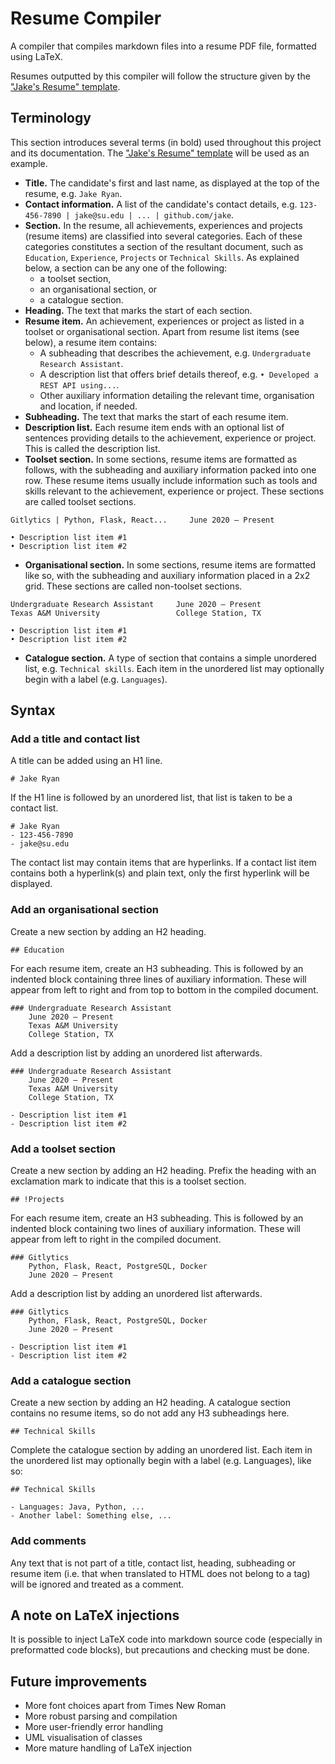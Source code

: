 # Resume Compiler

A compiler that compiles markdown files into a resume PDF file, formatted using LaTeX.

Resumes outputted by this compiler will follow the structure given by the ["Jake's Resume" template](https://www.overleaf.com/latex/templates/jakes-resume/syzfjbzwjncs).

## Terminology

This section introduces several terms (in bold) used throughout this project and its documentation. The ["Jake's Resume" template](https://www.overleaf.com/latex/templates/jakes-resume/syzfjbzwjncs) will be used as an example.

- **Title.** The candidate's first and last name, as displayed at the top of the resume, e.g. ```Jake Ryan```.
- **Contact information.** A list of the candidate's contact details, e.g. ```123-456-7890 | jake@su.edu | ... | github.com/jake```.
- **Section.** In the resume, all achievements, experiences and projects (resume items) are classified into several categories. Each of these categories constitutes a section of the resultant document, such as ```Education```, ```Experience```, ```Projects``` or ```Technical Skills```. As explained below, a section can be any one of the following:
  - a toolset section,
  - an organisational section, or
  - a catalogue section.
- **Heading.** The text that marks the start of each section.
- **Resume item.** An achievement, experiences or project as listed in a toolset or organisational section. Apart from resume list items (see below), a resume item contains:
  - A subheading that describes the achievement, e.g. ```Undergraduate Research Assistant```.
  - A description list that offers brief details thereof, e.g. ```• Developed a REST API using...```.
  - Other auxiliary information detailing the relevant time, organisation and location, if needed.
- **Subheading.** The text that marks the start of each resume item.
- **Description list.** Each resume item ends with an optional list of sentences providing details to the achievement, experience or project. This is called the description list.
- **Toolset section.** In some sections, resume items are formatted as follows, with the subheading and auxiliary information packed into one row. These resume items usually include information such as tools and skills relevant to the achievement, experience or project. These sections are called toolset sections.

```aiignore
Gitlytics | Python, Flask, React...     June 2020 – Present

• Description list item #1
• Description list item #2
```

- **Organisational section.** In some sections, resume items are formatted like so, with the subheading and auxiliary information placed in a 2x2 grid. These sections are called non-toolset sections.

```aiignore
Undergraduate Research Assistant     June 2020 – Present
Texas A&M University                 College Station, TX

• Description list item #1
• Description list item #2
```

- **Catalogue section.** A type of section that contains a simple unordered list, e.g. ```Technical skills```. Each item in the unordered list may optionally begin with a label (e.g. ```Languages```).


## Syntax

### Add a title and contact list

A title can be added using an H1 line.

```aiignore
# Jake Ryan
```

If the H1 line is followed by an unordered list, that list is taken to be a contact list.

```aiignore
# Jake Ryan
- 123-456-7890
- jake@su.edu
```

The contact list may contain items that are hyperlinks. If a contact list item contains both a hyperlink(s) and plain text, only the first hyperlink will be displayed.


### Add an organisational section

Create a new section by adding an H2 heading.

```aiignore
## Education
```

For each resume item, create an H3 subheading. This is followed by an indented block containing three lines of auxiliary information. These will appear from left to right and from top to bottom in the compiled document.

```aiignore
### Undergraduate Research Assistant 
    June 2020 – Present
    Texas A&M University
    College Station, TX
```

Add a description list by adding an unordered list afterwards.

```aiignore
### Undergraduate Research Assistant 
    June 2020 – Present
    Texas A&M University
    College Station, TX

- Description list item #1
- Description list item #2
```


### Add a toolset section

Create a new section by adding an H2 heading. Prefix the heading with an exclamation mark to indicate that this is a toolset section.

```aiignore
## !Projects
```

For each resume item, create an H3 subheading. This is followed by an indented block containing two lines of auxiliary information. These will appear from left to right in the compiled document.

```aiignore
### Gitlytics
    Python, Flask, React, PostgreSQL, Docker
    June 2020 – Present
```

Add a description list by adding an unordered list afterwards.

```aiignore
### Gitlytics
    Python, Flask, React, PostgreSQL, Docker
    June 2020 – Present

- Description list item #1
- Description list item #2
```


### Add a catalogue section

Create a new section by adding an H2 heading. A catalogue section contains no resume items, so do not add any H3 subheadings here.

```aiignore
## Technical Skills
```

Complete the catalogue section by adding an unordered list. Each item in the unordered list may optionally begin with a label (e.g. Languages), like so:

```aiignore
## Technical Skills

- Languages: Java, Python, ...
- Another label: Something else, ...
```


### Add comments

Any text that is not part of a title, contact list, heading, subheading or resume item (i.e. that when translated to HTML does not belong to a tag) will be ignored and treated as a comment.


## A note on LaTeX injections

It is possible to inject LaTeX code into markdown source code (especially in preformatted code blocks), but precautions and checking must be done.


## Future improvements

- More font choices apart from Times New Roman
- More robust parsing and compilation
- More user-friendly error handling
- UML visualisation of classes
- More mature handling of LaTeX injection